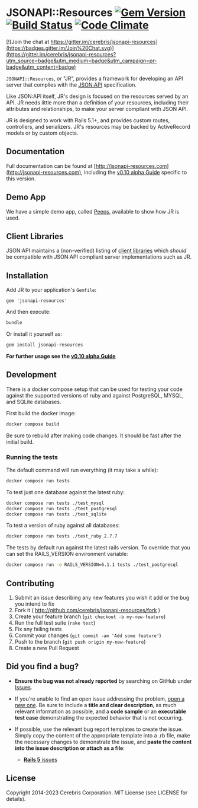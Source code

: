 # JSONAPI::Resources [![Gem Version](https://badge.fury.io/rb/jsonapi-resources.svg)](https://badge.fury.io/rb/jsonapi-resources) [![Build Status](https://secure.travis-ci.org/cerebris/jsonapi-resources.svg?branch=master)](http://travis-ci.org/cerebris/jsonapi-resources) [![Code Climate](https://codeclimate.com/github/cerebris/jsonapi-resources/badges/gpa.svg)](https://codeclimate.com/github/cerebris/jsonapi-resources)

[![Join the chat at https://gitter.im/cerebris/jsonapi-resources](https://badges.gitter.im/Join%20Chat.svg)](https://gitter.im/cerebris/jsonapi-resources?utm_source=badge&utm_medium=badge&utm_campaign=pr-badge&utm_content=badge)

`JSONAPI::Resources`, or "JR", provides a framework for developing an API server that complies with the
[JSON:API](http://jsonapi.org/) specification.

Like JSON:API itself, JR's design is focused on the resources served by an API. JR needs little more than a definition
of your resources, including their attributes and relationships, to make your server compliant with JSON API.

JR is designed to work with Rails 5.1+, and provides custom routes, controllers, and serializers. JR's resources may be
backed by ActiveRecord models or by custom objects.

## Documentation

Full documentation can be found at [http://jsonapi-resources.com](http://jsonapi-resources.com), including the [v0.10 alpha Guide](http://jsonapi-resources.com/v0.10/guide/) specific to this version. 

## Demo App

We have a simple demo app, called [Peeps](https://github.com/cerebris/peeps), available to show how JR is used.

## Client Libraries

JSON:API maintains a (non-verified) listing of [client libraries](http://jsonapi.org/implementations/#client-libraries)
which *should* be compatible with JSON:API compliant server implementations such as JR.

## Installation

Add JR to your application's `Gemfile`:

``` 
gem 'jsonapi-resources'
```

And then execute:

```bash 
bundle
```

Or install it yourself as:

```bash 
gem install jsonapi-resources
```

**For further usage see the [v0.10 alpha Guide](http://jsonapi-resources.com/v0.10/guide/)**

## Development

There is a docker compose setup that can be used for testing your code against the supported versions of ruby and
against PostgreSQL, MYSQL, and SQLite databases.

First build the docker image:
```bash
docker compose build
```
Be sure to rebuild after making code changes. It should be fast after the initial build.

### Running the tests

The default command will run everything (it may take a while):
```bash
docker compose run tests
```

To test just one database against the latest ruby:
```bash
docker compose run tests ./test_mysql
docker compose run tests ./test_postgresql
docker compose run tests ./test_sqlite
```

To test a version of ruby against all databases:
```bash
docker compose run tests ./test_ruby 2.7.7
```

The tests by default run against the latest rails version. To override that you can set the RAILS_VERSION environment
variable:

```bash
docker compose run -e RAILS_VERSION=6.1.1 tests ./test_postgresql
```

## Contributing

1. Submit an issue describing any new features you wish it add or the bug you intend to fix
1. Fork it ( http://github.com/cerebris/jsonapi-resources/fork )
1. Create your feature branch (`git checkout -b my-new-feature`)
1. Run the full test suite (`rake test`)
1. Fix any failing tests
1. Commit your changes (`git commit -am 'Add some feature'`)
1. Push to the branch (`git push origin my-new-feature`)
1. Create a new Pull Request

## Did you find a bug?

* **Ensure the bug was not already reported** by searching on GitHub under [Issues](https://github.com/cerebris/jsonapi-resources/issues).

* If you're unable to find an open issue addressing the problem, [open a new one](https://github.com/cerebris/jsonapi-resources/issues/new). 
Be sure to include a **title and clear description**, as much relevant information as possible, 
and a **code sample** or an **executable test case** demonstrating the expected behavior that is not occurring.

* If possible, use the relevant bug report templates to create the issue. 
Simply copy the content of the appropriate template into a .rb file, make the necessary changes to demonstrate the issue, 
and **paste the content into the issue description or attach as a file**:
  * [**Rails 5** issues](https://github.com/cerebris/jsonapi-resources/blob/master/lib/bug_report_templates/rails_5_master.rb)


## License

Copyright 2014-2023 Cerebris Corporation. MIT License (see LICENSE for details).
